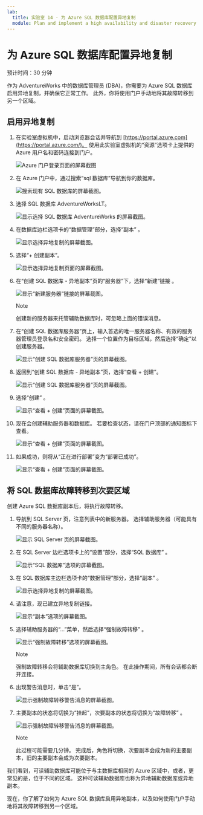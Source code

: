 ```yaml
---
lab:
  title: 实验室 14 - 为 Azure SQL 数据库配置异地复制
  module: Plan and implement a high availability and disaster recovery solution
---
```


# 为 Azure SQL 数据库配置异地复制

预计时间：30 分钟

作为 AdventureWorks 中的数据库管理员 (DBA)，你需要为 Azure SQL 数据库启用异地复制，并确保它正常工作。 此外，你将使用门户手动地将其故障转移到另一个区域。

## 启用异地复制

1. 在实验室虚拟机中，启动浏览器会话并导航到 [https://portal.azure.com](https://portal.azure.com/)。 使用此实验室虚拟机的“资源”选项卡上提供的 Azure 用户名和密码连接到门户。

    ![Azure 门户登录页面的屏幕截图](../images/dp-300-module-01-lab-01.png)

1. 在 Azure 门户中，通过搜索“sql 数据库”导航到你的数据库。

    ![搜索现有 SQL 数据库的屏幕截图。](../images/dp-300-module-13-lab-03.png)

1. 选择 SQL 数据库 AdventureWorksLT。

    ![显示选择 SQL 数据库 AdventureWorks 的屏幕截图。](../images/dp-300-module-13-lab-04.png)

1. 在数据库边栏选项卡的“数据管理”部分，选择“副本” 。

    ![显示选择异地复制的屏幕截图。](../images/dp-300-module-14-lab-01.png)

1. 选择“+ 创建副本”。

    ![显示选择异地复制页面的屏幕截图。](../images/dp-300-module-14-lab-02.png)

1. 在“创建 SQL 数据库 - 异地副本”页的“服务器”下，选择“新建”链接  。

    ![显示“新建服务器”链接的屏幕截图。](../images/dp-300-module-14-lab-03.png)

    >[!NOTE]
    > 创建新的服务器来托管辅助数据库时，可忽略上面的错误消息。

1. 在“创建 SQL 数据库服务器”页上，输入首选的唯一服务器名称、有效的服务器管理员登录名和安全密码。 选择一个位置作为目标区域，然后选择“确定”以创建服务器。

    ![显示“创建 SQL 数据库服务器”页的屏幕截图。](../images/dp-300-module-14-lab-04.png)

1. 返回到“创建 SQL 数据库 - 异地副本”页，选择“查看 + 创建”。

    ![显示“创建 SQL 数据库服务器”页的屏幕截图。](../images/dp-300-module-14-lab-05.png)

1. 选择“创建”  。

    ![显示“查看 + 创建”页面的屏幕截图。](../images/dp-300-module-14-lab-06.png)

1. 现在会创建辅助服务器和数据库。 若要检查状态，请在门户顶部的通知图标下查看。 

    ![显示“查看 + 创建”页面的屏幕截图。](../images/dp-300-module-14-lab-07.png)

1. 如果成功，则将从“正在进行部署”变为“部署已成功”。

    ![显示“查看 + 创建”页面的屏幕截图。](../images/dp-300-module-14-lab-08.png)

## 将 SQL 数据库故障转移到次要区域

创建 Azure SQL 数据库副本后，将执行故障转移。

1. 导航到 SQL Server 页，注意列表中的新服务器。 选择辅助服务器（可能具有不同的服务器名称）。

    ![显示 SQL Server 页的屏幕截图。](../images/dp-300-module-14-lab-09.png)

1. 在 SQL Server 边栏选项卡上的“设置”部分，选择“SQL 数据库” 。

    ![显示“SQL 数据库”选项的屏幕截图。](../images/dp-300-module-14-lab-10.png)

1. 在 SQL 数据库主边栏选项卡的“数据管理”部分，选择“副本” 。

    ![显示选择异地复制的屏幕截图。](../images/dp-300-module-14-lab-01.png)

1. 请注意，现已建立异地复制链接。

    ![显示“副本”选项的屏幕截图。](../images/dp-300-module-14-lab-11.png)

1. 选择辅助服务器的“...”菜单，然后选择“强制故障转移” 。

    ![显示“强制故障转移”选项的屏幕截图。](../images/dp-300-module-14-lab-12.png)

    > [!NOTE]
    > 强制故障转移会将辅助数据库切换到主角色。 在此操作期间，所有会话都会断开连接。

1. 出现警告消息时，单击“是”。

    ![显示强制故障转移警告消息的屏幕截图。](../images/dp-300-module-14-lab-13.png)

1. 主要副本的状态将切换为“挂起”，次要副本的状态将切换为“故障转移” 。 

    ![显示强制故障转移警告消息的屏幕截图。](../images/dp-300-module-14-lab-14.png)

    > [!NOTE]
    > 此过程可能需要几分钟。 完成后，角色将切换，次要副本会成为新的主要副本，旧的主要副本会成为次要副本。

我们看到，可读辅助数据库可能位于与主数据库相同的 Azure 区域中，或者，更常见的是，位于不同的区域。 这种可读辅助数据库也称为异地辅助数据库或异地副本。

现在，你了解了如何为 Azure SQL 数据库启用异地副本，以及如何使用门户手动地将其故障转移到另一个区域。
